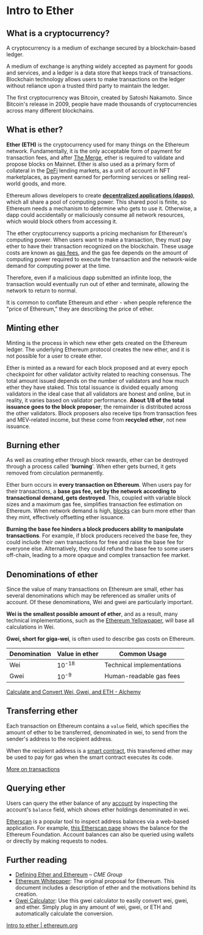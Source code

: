 # Intro to Ether

## What is a cryptocurrency?

A cryptocurrency is a medium of exchange secured by a blockchain-based ledger.

A medium of exchange is anything widely accepted as payment for goods and services, and a ledger is a data store that keeps track of transactions. Blockchain technology allows users to make transactions on the ledger without reliance upon a trusted third party to maintain the ledger.

The first cryptocurrency was Bitcoin, created by Satoshi Nakamoto. Since Bitcoin's release in 2009, people have made thousands of cryptocurrencies across many different blockchains.

## What is ether?

**Ether (ETH)** is the cryptocurrency used for many things on the Ethereum network. Fundamentally, it is the only acceptable form of payment for transaction fees, and after [The Merge](https://ethereum.org/en/upgrades/merge/), ether is required to validate and propose blocks on Mainnet. Ether is also used as a primary form of collateral in the [DeFi](https://ethereum.org/en/defi/) lending markets, as a unit of account in NFT marketplaces, as payment earned for performing services or selling real-world goods, and more.

Ethereum allows developers to create [**decentralized applications (dapps)**](https://ethereum.org/en/developers/docs/dapps/), which all share a pool of computing power. This shared pool is finite, so Ethereum needs a mechanism to determine who gets to use it. Otherwise, a dapp could accidentally or maliciously consume all network resources, which would block others from accessing it.

The ether cryptocurrency supports a pricing mechanism for Ethereum's computing power. When users want to make a transaction, they must pay ether to have their transaction recognized on the blockchain. These usage costs are known as [gas fees](https://ethereum.org/en/developers/docs/gas/), and the gas fee depends on the amount of computing power required to execute the transaction and the network-wide demand for computing power at the time.

Therefore, even if a malicious dapp submitted an infinite loop, the transaction would eventually run out of ether and terminate, allowing the network to return to normal.

It is common to conflate Ethereum and ether - when people reference the "price of Ethereum," they are describing the price of ether.

## Minting ether

Minting is the process in which new ether gets created on the Ethereum ledger. The underlying Ethereum protocol creates the new ether, and it is not possible for a user to create ether.

Ether is minted as a reward for each block proposed and at every epoch checkpoint for other validator activity related to reaching consensus. The total amount issued depends on the number of validators and how much ether they have staked. This total issuance is divided equally among validators in the ideal case that all validators are honest and online, but in reality, it varies based on validator performance. **About 1/8 of the total issuance goes to the block proposer**; the remainder is distributed across the other validators. Block proposers also receive tips from transaction fees and MEV-related income, but these come from **recycled ether**, not new issuance.

## Burning ether

As well as creating ether through block rewards, ether can be destroyed through a process called '**burning**'. When ether gets burned, it gets removed from circulation permanently.

Ether burn occurs in **every transaction on Ethereum**. When users pay for their transactions, a **base gas fee, set by the network according to transactional demand, gets destroyed**. This, coupled with variable block sizes and a maximum gas fee, simplifies transaction fee estimation on Ethereum. When network demand is high, [blocks](https://etherscan.io/block/12965263) can burn more ether than they mint, effectively offsetting ether issuance.

**Burning the base fee hinders a block producers ability to manipulate transactions**. For example, if block producers received the base fee, they could include their own transactions for free and raise the base fee for everyone else. Alternatively, they could refund the base fee to some users off-chain, leading to a more opaque and complex transaction fee market.

## Denominations of ether

Since the value of many transactions on Ethereum are small, ether has several denominations which may be referenced as smaller units of account. Of these denominations, Wei and gwei are particularly important.

**Wei is the smallest possible amount of ether**, and as a result, many technical implementations, such as the [Ethereum Yellowpaper](https://ethereum.github.io/yellowpaper/paper.pdf), will base all calculations in Wei.

**Gwei, short for giga-wei**, is often used to describe gas costs on Ethereum.

| Denomination | Value in ether | Common Usage |
| --- | --- | --- |
| Wei | 10<sup>-18</sup> | Technical implementations |
| Gwei | 10<sup>-9</sup> | Human-readable gas fees |

[Calculate and Convert Wei, Gwei, and ETH - Alchemy](https://www.alchemy.com/gwei-calculator)

## Transferring ether

Each transaction on Ethereum contains a `value` field, which specifies the amount of ether to be transferred, denominated in wei, to send from the sender's address to the recipient address.

When the recipient address is a [smart contract](https://ethereum.org/en/developers/docs/smart-contracts/), this transferred ether may be used to pay for gas when the smart contract executes its code.

[More on transactions](https://ethereum.org/en/developers/docs/transactions/)

## Querying ether

Users can query the ether balance of any [account](https://ethereum.org/en/developers/docs/accounts/) by inspecting the account's `balance` field, which shows ether holdings denominated in wei.

[Etherscan](https://etherscan.io/) is a popular tool to inspect address balances via a web-based application. For example, [this Etherscan page](https://etherscan.io/address/0xde0b295669a9fd93d5f28d9ec85e40f4cb697bae) shows the balance for the Ethereum Foundation. Account balances can also be queried using wallets or directly by making requests to nodes.

## Further reading

- [Defining Ether and Ethereum](https://www.cmegroup.com/education/courses/introduction-to-ether/defining-ether-and-ethereum.html) – _CME Group_
- [Ethereum Whitepaper](https://ethereum.org/en/whitepaper/): The original proposal for Ethereum. This document includes a description of ether and the motivations behind its creation.
- [Gwei Calculator](https://www.alchemy.com/gwei-calculator): Use this gwei calculator to easily convert wei, gwei, and ether. Simply plug in any amount of wei, gwei, or ETH and automatically calculate the conversion.

[Intro to ether | ethereum.org](https://ethereum.org/en/developers/docs/intro-to-ether/)

